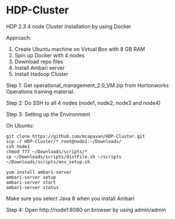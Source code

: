 # HDP-Cluster
HDP 2.3 4 node Cluster installation by using Docker

Approach:

1. Create Ubuntu machine on Virtual Box with 8 GB RAM
2. Spin up Docker with 4 nodes
3. Download repo files
4. Install Ambari server
5. Install Hadoop Cluster  

Step 1: Get operational_management_2.0_VM.zip from Hortonworks Operations training material.

Step 2: Do SSH to all 4 nodes (node1, node2, node3 and node4)

Step 3: Setting up the Environment

On Ubuntu:
```
git clone https://github.com/mcapavan/HDP-Cluster.git
scp -r HDP-Cluster/* root@node1:~/Downloads/
ssh node1
chmod 777 ~/Downloads/scripts/*
cp ~/Downloads/scripts/distFile.sh ~/scripts
~/Downloads/scripts/env_setup.sh

yum install ambari-server
ambari-server setup
ambari-server start
ambari-server status
```
Make sure you select Java 8 when you install Ambari

Step 4: Open http://node1:8080 on browser by using admin/admin 
